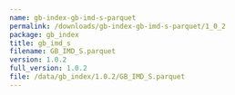 ```yaml
---
name: gb-index-gb-imd-s-parquet
permalink: /downloads/gb-index-gb-imd-s-parquet/1_0_2
package: gb_index
title: gb_imd_s
filename: GB_IMD_S.parquet
version: 1.0.2
full_version: 1.0.2
file: /data/gb_index/1.0.2/GB_IMD_S.parquet
---
```

